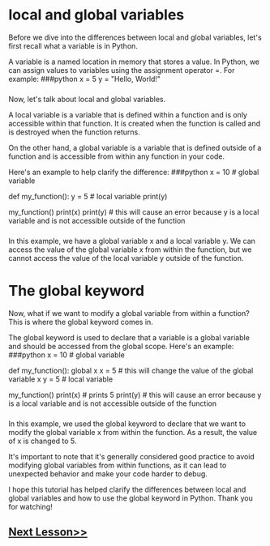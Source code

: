 # local and global variables
Before we dive into the differences between local and global variables, let's first recall what a variable is in Python.

A variable is a named location in memory that stores a value. In Python, we can assign values to variables using the assignment operator =. For example:
###python 
x = 5
y = "Hello, World!"

###

Now, let's talk about local and global variables.

A local variable is a variable that is defined within a function and is only accessible within that function. It is created when the function is called and is destroyed when the function returns.

On the other hand, a global variable is a variable that is defined outside of a function and is accessible from within any function in your code.

Here's an example to help clarify the difference:
###python
x = 10 # global variable

def my_function():
  y = 5 # local variable
  print(y)

my_function()
print(x)
print(y) # this will cause an error because y is a local variable and is not accessible outside of the function

###
In this example, we have a global variable x and a local variable y. We can access the value of the global variable x from within the function, but we cannot access the value of the local variable y outside of the function.
# The global keyword
Now, what if we want to modify a global variable from within a function? This is where the global keyword comes in.

The global keyword is used to declare that a variable is a global variable and should be accessed from the global scope. Here's an example:
###python 
x = 10 # global variable

def my_function():
  global x
  x = 5 # this will change the value of the global variable x
  y = 5 # local variable

my_function()
print(x) # prints 5
print(y) # this will cause an error because y is a local variable and is not accessible outside of the function

###

In this example, we used the global keyword to declare that we want to modify the global variable x from within the function. As a result, the value of x is changed to 5.

It's important to note that it's generally considered good practice to avoid modifying global variables from within functions, as it can lead to unexpected behavior and make your code harder to debug.

I hope this tutorial has helped clarify the differences between local and global variables and how to use the global keyword in Python. Thank you for watching!
## [Next Lesson>>](https://replit.com/@codewithharry/49-Day49-File-IO)